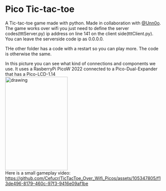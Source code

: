 # Pico Tic-tac-toe

A Tic-tac-toe game made with python. Made in collaboration with <a href="https://github.com/Unn0o">@Unn0o</a>.<br>
The game works over wifi you just need to define the server codes(tttServer.py) ip address on line 141 on the 
client side(tttClient.py). You can leave the serverside code ip as 0.0.0.0.

THe other folder has a code with a restart so you can play more. The code is otherwise the same.


In this picture you can see what kind of connections and components we use. 
It uses a RasberryPi PicoW 2022 connected to a Pico-Dual-Expander that has a Pico-LCD-1.14
<br>
<img src="https://github.com/Cefucr/TicTacToe_Over_Wifi_Picos/assets/105347805/bb7286e3-75f1-4039-95dd-db262a19d4a4" alt="drawing" width="200" height="300"/>
<br>
Here is a small gameplay video: 
<br>
https://github.com/Cefucr/TicTacToe_Over_Wifi_Picos/assets/105347805/f13de496-8179-460c-97f3-9416e09af1be


